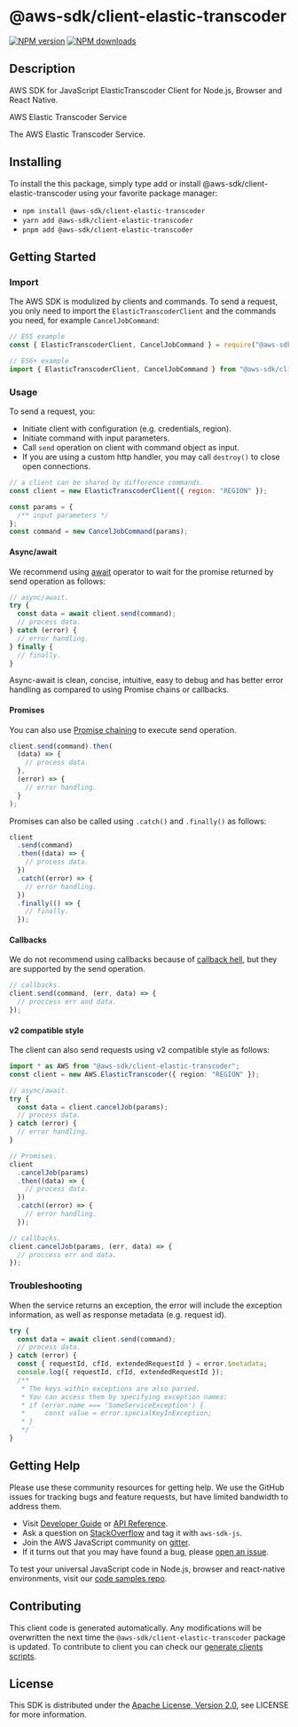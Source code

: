 # @aws-sdk/client-elastic-transcoder

[![NPM version](https://img.shields.io/npm/v/@aws-sdk/client-elastic-transcoder/latest.svg)](https://www.npmjs.com/package/@aws-sdk/client-elastic-transcoder)
[![NPM downloads](https://img.shields.io/npm/dm/@aws-sdk/client-elastic-transcoder.svg)](https://www.npmjs.com/package/@aws-sdk/client-elastic-transcoder)

## Description

AWS SDK for JavaScript ElasticTranscoder Client for Node.js, Browser and React Native.

<fullname>AWS Elastic Transcoder Service</fullname>

<p>The AWS Elastic Transcoder Service.</p>

## Installing

To install the this package, simply type add or install @aws-sdk/client-elastic-transcoder
using your favorite package manager:

- `npm install @aws-sdk/client-elastic-transcoder`
- `yarn add @aws-sdk/client-elastic-transcoder`
- `pnpm add @aws-sdk/client-elastic-transcoder`

## Getting Started

### Import

The AWS SDK is modulized by clients and commands.
To send a request, you only need to import the `ElasticTranscoderClient` and
the commands you need, for example `CancelJobCommand`:

```js
// ES5 example
const { ElasticTranscoderClient, CancelJobCommand } = require("@aws-sdk/client-elastic-transcoder");
```

```ts
// ES6+ example
import { ElasticTranscoderClient, CancelJobCommand } from "@aws-sdk/client-elastic-transcoder";
```

### Usage

To send a request, you:

- Initiate client with configuration (e.g. credentials, region).
- Initiate command with input parameters.
- Call `send` operation on client with command object as input.
- If you are using a custom http handler, you may call `destroy()` to close open connections.

```js
// a client can be shared by difference commands.
const client = new ElasticTranscoderClient({ region: "REGION" });

const params = {
  /** input parameters */
};
const command = new CancelJobCommand(params);
```

#### Async/await

We recommend using [await](https://developer.mozilla.org/en-US/docs/Web/JavaScript/Reference/Operators/await)
operator to wait for the promise returned by send operation as follows:

```js
// async/await.
try {
  const data = await client.send(command);
  // process data.
} catch (error) {
  // error handling.
} finally {
  // finally.
}
```

Async-await is clean, concise, intuitive, easy to debug and has better error handling
as compared to using Promise chains or callbacks.

#### Promises

You can also use [Promise chaining](https://developer.mozilla.org/en-US/docs/Web/JavaScript/Guide/Using_promises#chaining)
to execute send operation.

```js
client.send(command).then(
  (data) => {
    // process data.
  },
  (error) => {
    // error handling.
  }
);
```

Promises can also be called using `.catch()` and `.finally()` as follows:

```js
client
  .send(command)
  .then((data) => {
    // process data.
  })
  .catch((error) => {
    // error handling.
  })
  .finally(() => {
    // finally.
  });
```

#### Callbacks

We do not recommend using callbacks because of [callback hell](http://callbackhell.com/),
but they are supported by the send operation.

```js
// callbacks.
client.send(command, (err, data) => {
  // proccess err and data.
});
```

#### v2 compatible style

The client can also send requests using v2 compatible style as follows:

```ts
import * as AWS from "@aws-sdk/client-elastic-transcoder";
const client = new AWS.ElasticTranscoder({ region: "REGION" });

// async/await.
try {
  const data = client.cancelJob(params);
  // process data.
} catch (error) {
  // error handling.
}

// Promises.
client
  .cancelJob(params)
  .then((data) => {
    // process data.
  })
  .catch((error) => {
    // error handling.
  });

// callbacks.
client.cancelJob(params, (err, data) => {
  // proccess err and data.
});
```

### Troubleshooting

When the service returns an exception, the error will include the exception information,
as well as response metadata (e.g. request id).

```js
try {
  const data = await client.send(command);
  // process data.
} catch (error) {
  const { requestId, cfId, extendedRequestId } = error.$metadata;
  console.log({ requestId, cfId, extendedRequestId });
  /**
   * The keys within exceptions are also parsed.
   * You can access them by specifying exception names:
   * if (error.name === 'SomeServiceException') {
   *     const value = error.specialKeyInException;
   * }
   */
}
```

## Getting Help

Please use these community resources for getting help.
We use the GitHub issues for tracking bugs and feature requests, but have limited bandwidth to address them.

- Visit [Developer Guide](https://docs.aws.amazon.com/sdk-for-javascript/v3/developer-guide/welcome.html)
  or [API Reference](https://docs.aws.amazon.com/AWSJavaScriptSDK/v3/latest/index.html).
- Ask a question on [StackOverflow](https://stackoverflow.com/questions/tagged/aws-sdk-js) and tag it with `aws-sdk-js`.
- Join the AWS JavaScript community on [gitter](https://gitter.im/aws/aws-sdk-js-v3).
- If it turns out that you may have found a bug, please [open an issue](https://github.com/aws/aws-sdk-js-v3/issues/new/choose).

To test your universal JavaScript code in Node.js, browser and react-native environments,
visit our [code samples repo](https://github.com/aws-samples/aws-sdk-js-tests).

## Contributing

This client code is generated automatically. Any modifications will be overwritten the next time the `@aws-sdk/client-elastic-transcoder` package is updated.
To contribute to client you can check our [generate clients scripts](https://github.com/aws/aws-sdk-js-v3/tree/master/scripts/generate-clients).

## License

This SDK is distributed under the
[Apache License, Version 2.0](http://www.apache.org/licenses/LICENSE-2.0),
see LICENSE for more information.
